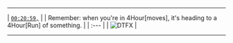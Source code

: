 ___    
| [`00:20:59,`](https://www.youtube.com/watch?v=BGV57yOxkig#t=00h20m59s) | 
| Remember: when you're in 4Hour[moves], it's heading to a 4Hour[Run] of something. |
| :--- |
| ![DTFX](https://www.tradingview.com/x/LJq3c03Y/ "DTFX") |
___    
